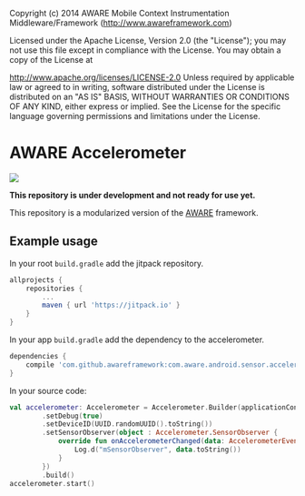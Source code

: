 Copyright (c) 2014 AWARE Mobile Context Instrumentation Middleware/Framework (http://www.awareframework.com)

Licensed under the Apache License, Version 2.0 (the "License"); you may not use this file except in compliance with the License. You may obtain a copy of the License at

http://www.apache.org/licenses/LICENSE-2.0
Unless required by applicable law or agreed to in writing, software distributed under the License is distributed on an "AS IS" BASIS, WITHOUT WARRANTIES OR CONDITIONS OF ANY KIND, either express or implied. See the License for the specific language governing permissions and limitations under the License.

# AWARE Accelerometer

[![](https://jitpack.io/v/awareframework/com.aware.android.sensor.accelerometer.svg)](https://jitpack.io/#awareframework/com.aware.android.sensor.accelerometer)


**This repository is under development and not ready for use yet.**

This repository is a modularized version of the [AWARE](https://github.com/denzilferreira/aware-client) framework.

## Example usage

In your root `build.gradle` add the jitpack repository.
```gradle
allprojects {
    repositories {
        ...
        maven { url 'https://jitpack.io' }
    }
}
```
In your app `build.gradle` add the dependency to the accelerometer.

```gradle
dependencies {
    compile 'com.github.awareframework:com.aware.android.sensor.accelerometer:-SNAPSHOT'
}
```

In your source code:

```kotlin
val accelerometer: Accelerometer = Accelerometer.Builder(applicationContext)
        .setDebug(true)
        .setDeviceID(UUID.randomUUID().toString())
        .setSensorObserver(object : Accelerometer.SensorObserver {
            override fun onAccelerometerChanged(data: AccelerometerEvent) {
                Log.d("mSensorObserver", data.toString())
            }
        })
        .build()
accelerometer.start()
```